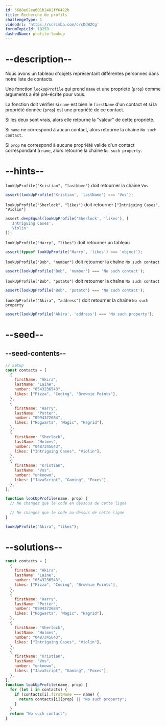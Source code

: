 ```yaml
---
id: 5688e62ea601b2482ff8422b
title: Recherche de profils
challengeType: 1
videoUrl: 'https://scrimba.com/c/cDqW2Cg'
forumTopicId: 18259
dashedName: profile-lookup
---
```


# --description--

Nous avons un tableau d'objets représentant différentes personnes dans notre liste de contacts.

Une fonction `lookUpProfile` qui prend `name` et une propriété (`prop`) comme arguments a été pré-écrite pour vous.

La fonction doit vérifier si `name` est bien le `firstName` d'un contact et si la propriété donnée (`prop`) est une propriété de ce contact.

Si les deux sont vrais, alors elle retourne la "valeur" de cette propriété.

Si `name` ne correspond à aucun contact, alors retourne la chaîne `No such contact`.

Si `prop` ne correspond à aucune propriété valide d'un contact correspondant à `name`, alors retourne la chaîne `No such property`.

# --hints--

`lookUpProfile("Kristian", "lastName")` doit retourner la chaîne `Vos`

```js
assert(lookUpProfile('Kristian', 'lastName') === 'Vos');
```

`lookUpProfile("Sherlock", "likes")` doit retourner `["Intriguing Cases", "Violin"]`

```js
assert.deepEqual(lookUpProfile('Sherlock', 'likes'), [
  'Intriguing Cases',
  'Violin'
]);
```

`lookUpProfile("Harry", "likes")` doit retourner un tableau

```js
assert(typeof lookUpProfile('Harry', 'likes') === 'object');
```

`lookUpProfile("Bob", "number")` doit retourner la chaîne `No such contact`

```js
assert(lookUpProfile('Bob', 'number') === 'No such contact');
```

`lookUpProfile("Bob", "potato")` doit retourner la chaîne `No such contact`

```js
assert(lookUpProfile('Bob', 'potato') === 'No such contact');
```

`lookUpProfile("Akira", "address")` doit retourner la chaîne `No such property`

```js
assert(lookUpProfile('Akira', 'address') === 'No such property');
```

# --seed--

## --seed-contents--

```js
// Setup
const contacts = [
  {
    firstName: "Akira",
    lastName: "Laine",
    number: "0543236543",
    likes: ["Pizza", "Coding", "Brownie Points"],
  },
  {
    firstName: "Harry",
    lastName: "Potter",
    number: "0994372684",
    likes: ["Hogwarts", "Magic", "Hagrid"],
  },
  {
    firstName: "Sherlock",
    lastName: "Holmes",
    number: "0487345643",
    likes: ["Intriguing Cases", "Violin"],
  },
  {
    firstName: "Kristian",
    lastName: "Vos",
    number: "unknown",
    likes: ["JavaScript", "Gaming", "Foxes"],
  },
];

function lookUpProfile(name, prop) {
  // Ne changez que le code en dessous de cette ligne

  // Ne changez que le code au-dessus de cette ligne
}

lookUpProfile("Akira", "likes");
```

# --solutions--

```js
const contacts = [
  {
    firstName: "Akira",
    lastName: "Laine",
    number: "0543236543",
    likes: ["Pizza", "Coding", "Brownie Points"],
  },
  {
    firstName: "Harry",
    lastName: "Potter",
    number: "0994372684",
    likes: ["Hogwarts", "Magic", "Hagrid"],
  },
  {
    firstName: "Sherlock",
    lastName: "Holmes",
    number: "0487345643",
    likes: ["Intriguing Cases", "Violin"],
  },
  {
    firstName: "Kristian",
    lastName: "Vos",
    number: "unknown",
    likes: ["JavaScript", "Gaming", "Foxes"],
  },
];
function lookUpProfile(name, prop) {
  for (let i in contacts) {
    if (contacts[i].firstName === name) {
      return contacts[i][prop] || "No such property";
    }
  }
  return "No such contact";
}
```
